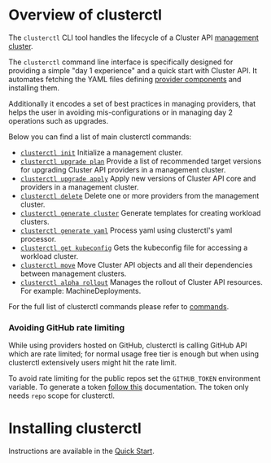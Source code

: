 # Overview of clusterctl

The `clusterctl` CLI tool handles the lifecycle of a Cluster API [management cluster].

The `clusterctl` command line interface is specifically designed for providing a simple "day 1 experience" and a
quick start with Cluster API. It automates fetching the YAML files defining [provider components] and installing them.

Additionally it encodes a set of best practices in managing providers, that helps the user in avoiding
mis-configurations or in managing day 2 operations such as upgrades.

Below you can find a list of main clusterctl commands:

* [`clusterctl init`](commands/init.md) Initialize a management cluster.
* [`clusterctl upgrade plan`](commands/upgrade.md#upgrade-plan) Provide a list of recommended target versions for upgrading Cluster API providers in a management cluster.
* [`clusterctl upgrade apply`](commands/upgrade.md#upgrade-apply) Apply new versions of Cluster API core and providers in a management cluster.
* [`clusterctl delete`](commands/delete.md) Delete one or more providers from the management cluster.
* [`clusterctl generate cluster`](commands/generate-cluster.md) Generate templates for creating workload clusters.
* [`clusterctl generate yaml`](commands/generate-yaml.md) Process yaml using clusterctl's yaml processor.
* [`clusterctl get kubeconfig`](commands/get-kubeconfig.md) Gets the kubeconfig file for accessing a workload cluster.
* [`clusterctl move`](commands/move.md) Move Cluster API objects and all their dependencies between management clusters.
* [`clusterctl alpha rollout`](commands/alpha-rollout.md) Manages the rollout of Cluster API resources. For example: MachineDeployments.

For the full list of clusterctl commands please refer to [commands](commands/commands.md).

### Avoiding GitHub rate limiting

While using providers hosted on GitHub, clusterctl is calling GitHub API which are rate limited; for normal usage free tier is enough but when using clusterctl extensively users might hit the rate limit.

To avoid rate limiting for the public repos set the `GITHUB_TOKEN` environment variable. To generate a token [follow this](https://docs.github.com/en/authentication/keeping-your-account-and-data-secure/creating-a-personal-access-token) documentation. The token only needs `repo` scope for clusterctl.

# Installing clusterctl
Instructions are available in the [Quick Start](../user/quick-start.md#install-clusterctl).

<!-- links -->
[management cluster]: ../reference/glossary.md#management-cluster
[provider components]: ../reference/glossary.md#provider-components
